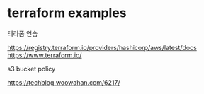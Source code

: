 # terraform examples

테라폼 연습

https://registry.terraform.io/providers/hashicorp/aws/latest/docs  
https://www.terraform.io/

s3 bucket policy

https://techblog.woowahan.com/6217/
